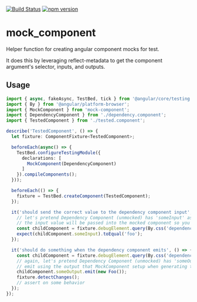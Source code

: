 [![Build Status](https://travis-ci.org/ike18t/mock_component.png?branch=master)](https://travis-ci.org/ike18t/mock_component)
[![npm version](https://badge.fury.io/js/mock-component.svg)](https://badge.fury.io/js/mock-component)

# mock_component
Helper function for creating angular component mocks for test.

It does this by leveraging reflect-metadata to get the component argument's selector, inputs, and outputs.

## Usage
```typescript
import { async, fakeAsync, TestBed, tick } from '@angular/core/testing';
import { By } from '@angular/platform-browser';
import { MockComponent } from 'mock-component';
import { DependencyComponent } from './dependency.component';
import { TestedComponent } from './tested.component';

describe('TestedComponent', () => {
  let fixture: ComponentFixture<TestedComponent>;

  beforeEach(async() => {
    TestBed.configureTestingModule({
      declarations: [
        MockComponent(DependencyComponent)
      ]
    }).compileComponents();
  }));

  beforeEach(() => {
    fixture = TestBed.createComponent(TestedComponent);
  });

  it('should send the correct value to the dependency component input', () => {
    // let's pretend Dependency Component (unmocked) has 'someInput' as an  input
    // the input value will be passed into the mocked component so you can assert on it
    const childComponent = fixture.debugElement.query(By.css('dependency-component-selector'));
    expect(childComponent.someInput).toEqual('foo');
  });

  it('should do something when the dependency component emits', () => {
    const childComponent = fixture.debugElement.query(By.css('dependency-component-selector'));
    // again, let's pretend Dependency Component (unmocked) has 'someOutput' as an output
    // emit using the output that MockComponent setup when generating the mock
    childComponent.someOutput.emit(new Foo());
    fixture.detectChanges();
    // assert on some behavior
  });
});
```
